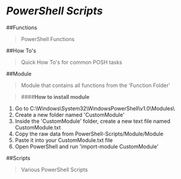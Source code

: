 # *PowerShell Scripts*

##Functions
>PowerShell Functions

##How To's
>Quick How To's for common POSH tasks

##Module
>Module that contains all functions from the 'Function Folder'

>####**How to install module**
  1. Go to C:\Windows\System32\WindowsPowerShell\v1.0\Modules\
  2. Create a new folder named 'CustomModule'
  3. Inside the 'CustomModule' folder, create a new text file named CustomModule.txt
  4. Copy the raw data from PowerShell-Scripts/Module/Module
  5. Paste it into your CustomModule.txt file
  6. Open PowerShell and run 'import-module CustomModule'

##Scripts
>Various PowerShell Scripts

